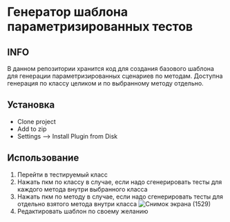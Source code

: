 # Генератор шаблона параметризированных тестов
## INFO
В данном репозитории хранится код для создания базового шаблона для генерации параметризированных сценариев по методам.
Доступна генерация по классу целиком и по выбранному методу отдельно.
## Установка
- Clone project
- Add to zip
- Settings --> Install Plugin from Disk
## Использование
1. Перейти в тестируемый класс
2. Нажать пкм по классу в случае, если надо сгенерировать тесты для каждого метода внутри выбранного класса
3. Нажать пкм по методу в случае, если надо сгенерировать тесты для отдельно взятого метода внутри класса
![Снимок экрана (1529)](https://github.com/Diploma-works/tests_generator/assets/79106085/18378e82-b213-4aa8-a3ae-a5361551c724)
5. Редактировать шаблон по своему желанию
